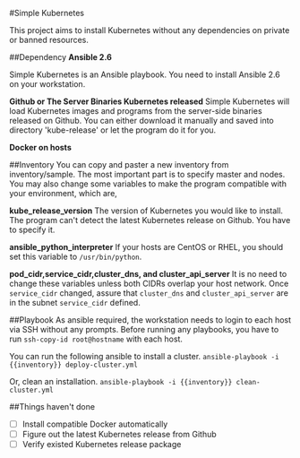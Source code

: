 #Simple Kubernetes

This project aims to install Kubernetes without any dependencies on private or banned resources.

##Dependency
**Ansible 2.6**

Simple Kubernetes is an Ansible playbook. You need to install Ansible 2.6 on your workstation.

**Github or The Server Binaries Kubernetes released**
Simple Kubernetes will load Kubernetes images and programs from the server-side binaries released on Github. You can either download it manually and saved into directory 'kube-release' or let the program do it for you.

**Docker on hosts**

##Inventory
You can copy and paster a new inventory from inventory/sample. The most important part is to specify master and nodes. You may also change some variables to make the program compatible with your environment, which are,

**kube_release_version**
The version of Kubernetes you would like to install. The program can't detect the latest Kubernetes release on Github. You have to specify it.

**ansible_python_interpreter**
If your hosts are CentOS or RHEL, you should set this variable to `/usr/bin/python`.

**pod_cidr,service_cidr,cluster_dns, and cluster_api_server**
It is no need to change these variables unless both CIDRs overlap your host network. Once `service_cidr` changed, assure that `cluster_dns` and `cluster_api_server` are in the subnet `service_cidr` defined.

##Playbook
As ansible required, the workstation needs to login to each host via SSH without any prompts. Before running any playbooks, you have to run `ssh-copy-id root@hostname` with each host.

You can run the following ansible to install a cluster.
`ansible-playbook -i {{inventory}} deploy-cluster.yml`

Or, clean an installation.
`ansible-playbook -i {{inventory}} clean-cluster.yml`

##Things haven't done
- [ ] Install compatible Docker automatically
- [ ] Figure out the latest Kubernetes release from Github
- [ ] Verify existed Kubernetes release package